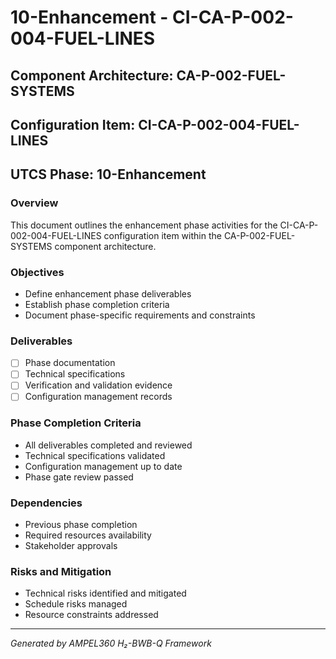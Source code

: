 # 10-Enhancement - CI-CA-P-002-004-FUEL-LINES

## Component Architecture: CA-P-002-FUEL-SYSTEMS
## Configuration Item: CI-CA-P-002-004-FUEL-LINES
## UTCS Phase: 10-Enhancement

### Overview
This document outlines the enhancement phase activities for the CI-CA-P-002-004-FUEL-LINES configuration item within the CA-P-002-FUEL-SYSTEMS component architecture.

### Objectives
- Define enhancement phase deliverables
- Establish phase completion criteria
- Document phase-specific requirements and constraints

### Deliverables
- [ ] Phase documentation
- [ ] Technical specifications
- [ ] Verification and validation evidence
- [ ] Configuration management records

### Phase Completion Criteria
- All deliverables completed and reviewed
- Technical specifications validated
- Configuration management up to date
- Phase gate review passed

### Dependencies
- Previous phase completion
- Required resources availability
- Stakeholder approvals

### Risks and Mitigation
- Technical risks identified and mitigated
- Schedule risks managed
- Resource constraints addressed

---
*Generated by AMPEL360 H₂-BWB-Q Framework*
